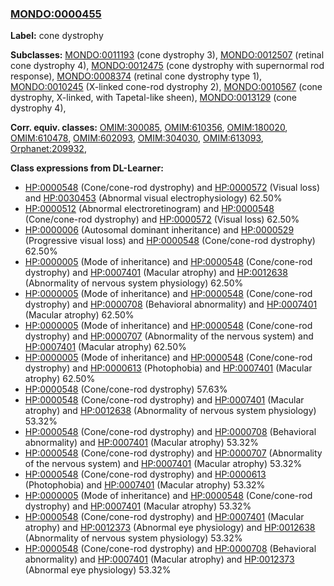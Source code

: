 
### [MONDO:0000455](http://purl.obolibrary.org/obo/MONDO_0000455)
**Label:** cone dystrophy

**Subclasses:** [MONDO:0011193](http://purl.obolibrary.org/obo/MONDO_0011193) (cone dystrophy 3), [MONDO:0012507](http://purl.obolibrary.org/obo/MONDO_0012507) (retinal cone dystrophy 4), [MONDO:0012475](http://purl.obolibrary.org/obo/MONDO_0012475) (cone dystrophy with supernormal rod response), [MONDO:0008374](http://purl.obolibrary.org/obo/MONDO_0008374) (retinal cone dystrophy type 1), [MONDO:0010245](http://purl.obolibrary.org/obo/MONDO_0010245) (X-linked cone-rod dystrophy 2), [MONDO:0010567](http://purl.obolibrary.org/obo/MONDO_0010567) (cone dystrophy, X-linked, with Tapetal-like sheen), [MONDO:0013129](http://purl.obolibrary.org/obo/MONDO_0013129) (cone dystrophy 4), 

**Corr. equiv. classes:** [OMIM:300085](http://purl.obolibrary.org/obo/OMIM_300085), [OMIM:610356](http://purl.obolibrary.org/obo/OMIM_610356), [OMIM:180020](http://purl.obolibrary.org/obo/OMIM_180020), [OMIM:610478](http://purl.obolibrary.org/obo/OMIM_610478), [OMIM:602093](http://purl.obolibrary.org/obo/OMIM_602093), [OMIM:304030](http://purl.obolibrary.org/obo/OMIM_304030), [OMIM:613093](http://purl.obolibrary.org/obo/OMIM_613093), [Orphanet:209932](http://www.orpha.net/ORDO/Orphanet_209932), 

**Class expressions from DL-Learner:**

- [HP:0000548](http://purl.obolibrary.org/obo/HP_0000548) (Cone/cone-rod dystrophy) and [HP:0000572](http://purl.obolibrary.org/obo/HP_0000572) (Visual loss) and [HP:0030453](http://purl.obolibrary.org/obo/HP_0030453) (Abnormal visual electrophysiology) 62.50%
- [HP:0000512](http://purl.obolibrary.org/obo/HP_0000512) (Abnormal electroretinogram) and [HP:0000548](http://purl.obolibrary.org/obo/HP_0000548) (Cone/cone-rod dystrophy) and [HP:0000572](http://purl.obolibrary.org/obo/HP_0000572) (Visual loss) 62.50%
- [HP:0000006](http://purl.obolibrary.org/obo/HP_0000006) (Autosomal dominant inheritance) and [HP:0000529](http://purl.obolibrary.org/obo/HP_0000529) (Progressive visual loss) and [HP:0000548](http://purl.obolibrary.org/obo/HP_0000548) (Cone/cone-rod dystrophy) 62.50%
- [HP:0000005](http://purl.obolibrary.org/obo/HP_0000005) (Mode of inheritance) and [HP:0000548](http://purl.obolibrary.org/obo/HP_0000548) (Cone/cone-rod dystrophy) and [HP:0007401](http://purl.obolibrary.org/obo/HP_0007401) (Macular atrophy) and [HP:0012638](http://purl.obolibrary.org/obo/HP_0012638) (Abnormality of nervous system physiology) 62.50%
- [HP:0000005](http://purl.obolibrary.org/obo/HP_0000005) (Mode of inheritance) and [HP:0000548](http://purl.obolibrary.org/obo/HP_0000548) (Cone/cone-rod dystrophy) and [HP:0000708](http://purl.obolibrary.org/obo/HP_0000708) (Behavioral abnormality) and [HP:0007401](http://purl.obolibrary.org/obo/HP_0007401) (Macular atrophy) 62.50%
- [HP:0000005](http://purl.obolibrary.org/obo/HP_0000005) (Mode of inheritance) and [HP:0000548](http://purl.obolibrary.org/obo/HP_0000548) (Cone/cone-rod dystrophy) and [HP:0000707](http://purl.obolibrary.org/obo/HP_0000707) (Abnormality of the nervous system) and [HP:0007401](http://purl.obolibrary.org/obo/HP_0007401) (Macular atrophy) 62.50%
- [HP:0000005](http://purl.obolibrary.org/obo/HP_0000005) (Mode of inheritance) and [HP:0000548](http://purl.obolibrary.org/obo/HP_0000548) (Cone/cone-rod dystrophy) and [HP:0000613](http://purl.obolibrary.org/obo/HP_0000613) (Photophobia) and [HP:0007401](http://purl.obolibrary.org/obo/HP_0007401) (Macular atrophy) 62.50%
- [HP:0000548](http://purl.obolibrary.org/obo/HP_0000548) (Cone/cone-rod dystrophy) 57.63%
- [HP:0000548](http://purl.obolibrary.org/obo/HP_0000548) (Cone/cone-rod dystrophy) and [HP:0007401](http://purl.obolibrary.org/obo/HP_0007401) (Macular atrophy) and [HP:0012638](http://purl.obolibrary.org/obo/HP_0012638) (Abnormality of nervous system physiology) 53.32%
- [HP:0000548](http://purl.obolibrary.org/obo/HP_0000548) (Cone/cone-rod dystrophy) and [HP:0000708](http://purl.obolibrary.org/obo/HP_0000708) (Behavioral abnormality) and [HP:0007401](http://purl.obolibrary.org/obo/HP_0007401) (Macular atrophy) 53.32%
- [HP:0000548](http://purl.obolibrary.org/obo/HP_0000548) (Cone/cone-rod dystrophy) and [HP:0000707](http://purl.obolibrary.org/obo/HP_0000707) (Abnormality of the nervous system) and [HP:0007401](http://purl.obolibrary.org/obo/HP_0007401) (Macular atrophy) 53.32%
- [HP:0000548](http://purl.obolibrary.org/obo/HP_0000548) (Cone/cone-rod dystrophy) and [HP:0000613](http://purl.obolibrary.org/obo/HP_0000613) (Photophobia) and [HP:0007401](http://purl.obolibrary.org/obo/HP_0007401) (Macular atrophy) 53.32%
- [HP:0000005](http://purl.obolibrary.org/obo/HP_0000005) (Mode of inheritance) and [HP:0000548](http://purl.obolibrary.org/obo/HP_0000548) (Cone/cone-rod dystrophy) and [HP:0007401](http://purl.obolibrary.org/obo/HP_0007401) (Macular atrophy) 53.32%
- [HP:0000548](http://purl.obolibrary.org/obo/HP_0000548) (Cone/cone-rod dystrophy) and [HP:0007401](http://purl.obolibrary.org/obo/HP_0007401) (Macular atrophy) and [HP:0012373](http://purl.obolibrary.org/obo/HP_0012373) (Abnormal eye physiology) and [HP:0012638](http://purl.obolibrary.org/obo/HP_0012638) (Abnormality of nervous system physiology) 53.32%
- [HP:0000548](http://purl.obolibrary.org/obo/HP_0000548) (Cone/cone-rod dystrophy) and [HP:0000708](http://purl.obolibrary.org/obo/HP_0000708) (Behavioral abnormality) and [HP:0007401](http://purl.obolibrary.org/obo/HP_0007401) (Macular atrophy) and [HP:0012373](http://purl.obolibrary.org/obo/HP_0012373) (Abnormal eye physiology) 53.32%


